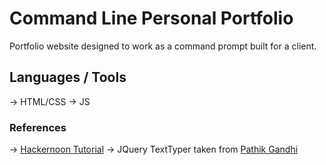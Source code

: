 # Command Line Personal Portfolio

Portfolio website designed to work as a command prompt built for a client.

## Languages / Tools 
-> HTML/CSS
-> JS

### References
-> [Hackernoon Tutorial](https://hackernoon.com/how-to-make-a-terminal-like-portfolio-website-for-yourself-27d7a7030004)
-> JQuery TextTyper taken from [Pathik Gandhi](http://pathikgandhi.info)
